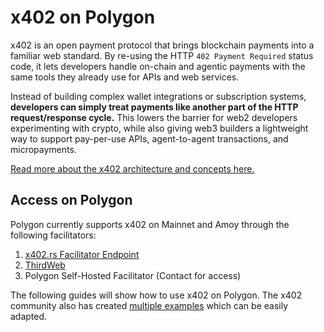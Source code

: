 # x402 on Polygon

x402 is an open payment protocol that brings blockchain payments 
into a familiar web standard. By re-using the HTTP `402 Payment Required` 
status code, it lets developers handle on-chain and agentic payments with 
the same tools they already use for APIs and web services.

Instead of building complex wallet integrations or subscription systems, 
**developers can simply treat payments like another part of the HTTP request/response 
cycle.** This lowers the barrier for web2 developers experimenting with crypto, 
while also giving web3 builders a lightweight way to support pay-per-use APIs, 
agent-to-agent transactions, and micropayments.

[Read more about the x402 architecture and concepts here.](https://x402.gitbook.io/x402)

## Access on Polygon

Polygon currently supports x402 on Mainnet and Amoy through the following facilitators:

1. [x402.rs Facilitator Endpoint](https://facilitator.x402.rs/)
2. [ThirdWeb](https://playground.thirdweb.com/payments/x402)
3. Polygon Self-Hosted Facilitator (Contact for access)

The following guides will show how to use x402 on Polygon. The x402 community also has
created [multiple examples](https://github.com/coinbase/x402/tree/main/examples/typescript) 
which can be easily adapted.

